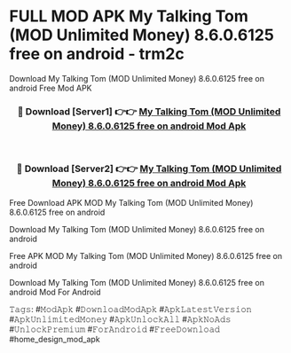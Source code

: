 # FULL MOD APK My Talking Tom (MOD Unlimited Money) 8.6.0.6125 free on android - trm2c
Download My Talking Tom (MOD Unlimited Money) 8.6.0.6125 free on android Free Mod APK

<div align="center">
<h3>🔴 Download [Server1] 👉👉 <a href="https://apk-comot.site?title=My_Talking_Tom_(MOD_Unlimited_Money)_8.6.0.6125_free_on_android">My Talking Tom (MOD Unlimited Money) 8.6.0.6125 free on android Mod Apk</a></h3><br>

<h3>🔴 Download [Server2] 👉👉 <a href="https://apk-comot.site?title=My_Talking_Tom_(MOD_Unlimited_Money)_8.6.0.6125_free_on_android">My Talking Tom (MOD Unlimited Money) 8.6.0.6125 free on android Mod Apk</a></h3>
</div>


Free Download APK MOD My Talking Tom (MOD Unlimited Money) 8.6.0.6125 free on android

Download My Talking Tom (MOD Unlimited Money) 8.6.0.6125 free on android 

Free APK MOD My Talking Tom (MOD Unlimited Money) 8.6.0.6125 free on android 

Download My Talking Tom (MOD Unlimited Money) 8.6.0.6125 free on android Mod For Android

𝚃𝚊𝚐𝚜: #𝙼𝚘𝚍𝙰𝚙𝚔 #𝙳𝚘𝚠𝚗𝚕𝚘𝚊𝚍𝙼𝚘𝚍𝙰𝚙𝚔 #𝙰𝚙𝚔𝙻𝚊𝚝𝚎𝚜𝚝𝚅𝚎𝚛𝚜𝚒𝚘𝚗 #𝙰𝚙𝚔𝚄𝚗𝚕𝚒𝚖𝚒𝚝𝚎𝚍𝙼𝚘𝚗𝚎𝚢 #𝙰𝚙𝚔𝚄𝚗𝚕𝚘𝚌𝚔𝙰𝚕𝚕 #𝙰𝚙𝚔𝙽𝚘𝙰𝚍𝚜 #𝚄𝚗𝚕𝚘𝚌𝚔𝙿𝚛𝚎𝚖𝚒𝚞𝚖 #𝙵𝚘𝚛𝙰𝚗𝚍𝚛𝚘𝚒𝚍 #𝙵𝚛𝚎𝚎𝙳𝚘𝚠𝚗𝚕𝚘𝚊𝚍 #home_design_mod_apk